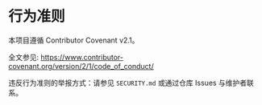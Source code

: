 # 行为准则

本项目遵循 Contributor Covenant v2.1。

全文参见: https://www.contributor-covenant.org/version/2/1/code_of_conduct/

违反行为准则的举报方式：请参见 `SECURITY.md` 或通过仓库 Issues 与维护者联系。
